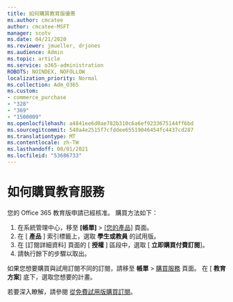 ```yaml
---
title: 如何購買教育版優惠
ms.author: cmcatee
author: cmcatee-MSFT
manager: scotv
ms.date: 04/21/2020
ms.reviewer: jmueller, drjones
ms.audience: Admin
ms.topic: article
ms.service: o365-administration
ROBOTS: NOINDEX, NOFOLLOW
localization_priority: Normal
ms.collection: Adm_O365
ms.custom:
- commerce_purchase
- "328"
- "369"
- "1500009"
ms.openlocfilehash: a4841ee6d0ae782b310c6a6ef9233675144ff6bd
ms.sourcegitcommit: 540a4e2515f7cfddee65519046454fc4437cd287
ms.translationtype: MT
ms.contentlocale: zh-TW
ms.lasthandoff: 08/01/2021
ms.locfileid: "53686733"
---
```

# <a name="how-to-purchase-an-education-offer"></a>如何購買教育服務

您的 Office 365 教育版申請已經核准。 購買方法如下：
  
1. 在系統管理中心，移至 **[帳單]** \> [[您的產品]](https://go.microsoft.com/fwlink/p/?linkid=842054) 頁面。
2. 在 [ **產品** ] 索引標籤上，選取 **學生或教員** 的試用版。
3. 在 [訂閱詳細資料] 頁面的 [ **授權** ] 區段中，選取 [ **立即購買付費訂閱**]。
4. 請執行餘下的步驟以取出。

如果您想要購買與試用訂閱不同的訂閱，請移至 **帳單** \> [購買服務](https://go.microsoft.com/fwlink/p/?linkid=868433) 頁面。 在 [ **教育方案**] 底下，選取您想要的計畫。

若要深入瞭解，請參閱 [從免費試用版購買訂閱](/microsoft-365/commerce/try-or-buy-microsoft-365#buy-a-subscription-from-your-free-trial)。